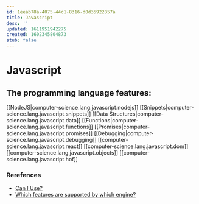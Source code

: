 ```yaml
---
id: 1eeab78a-4075-44c1-8316-d0d35922857a
title: Javascript
desc: ''
updated: 1611951942275
created: 1602345804873
stub: false
---
```

# Javascript

## The programming language features:

[[NodeJS|computer-science.lang.javascript.nodejs]]
[[Snippets|computer-science.lang.javascript.snippets]]
[[Data Structures|computer-science.lang.javascript.data]]
[[Functions|computer-science.lang.javascript.functions]]
[[Promises|computer-science.lang.javascript.promises]]
[[Debugging|computer-science.lang.javascript.debugging]]
[[computer-science.lang.javascript.react]]
[[computer-science.lang.javascript.dom]]
[[computer-science.lang.javascript.objects]]
[[computer-science.lang.javascript.hof]]

### Rerefences

- [Can I Use?](https://caniuse.com/)
- [Which features are supported by which engine?](http://kangax.github.io/compat-table)
